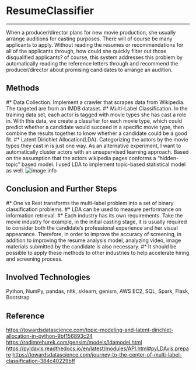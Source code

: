 # ResumeClassifier
----------
When a producer/director plans for new movie production, she usually arrange auditions for casting purposes. There will of course be many applicants to apply. Without reading the resumes or recommendations for all of the applicants through, how could she quickly filter out those disqualified applicants? of course, this system addresses this problem by automatically reading the reference letters through and recommend the producer/director about promising candidates to arrange an audition.

## Methods
#* Data Collection.  Implement a crawler that scrapes data from Wikipedia. The targeted are from an IMDB dataset. 
#* Multi-Label Classification. In the training data set, each actor is tagged with movie types she has cast a role in. With this data, we create a classifier for each movie type, which could predict whether a candidate would succeed in a specific movie type, then combine the results together to know whether a candidate could be a good fit.
#* Latent Dirichlet Allocation(LDA). Categorizing the actors by the movie types they cast in is just one way. As an alternative experiment, I want to automatically cluster actors with an unsupervised learning approach. Based on the assumption that the actors wikipedia pages conforms a “hidden-topic” based model. I used LDA to implement topic-based statistical model as well.
![image info](images/)

## Conclusion and Further Steps
#* One vs Rest transforms the multi-label problem into a set of binary classification problems.
#* LDA can be used to measure performance on information retrieval. 
#* Each industry has its own requirements. Take the movie industry for example, in the initial casting stage, it is usually required to consider both the candidate’s professional experience and her visual appearance. Therefore, in order to improve the accuracy of screening, in addition to improving the resume analysis model, analyzing video, image materials submitted by the candidate is also necessary.
#* It should be possible to apply these methods to other industries to help accelerate hiring and screening process.

## Involved Technologies
Python, NumPy, pandas, nltk, sklearn, genism, AWS EC2, SQL, Spark, Flask, Bootstrap

## Reference
https://towardsdatascience.com/topic-modeling-and-latent-dirichlet-allocation-in-python-9bf156893c24
https://radimrehurek.com/gensim/models/ldamodel.html
https://pyldavis.readthedocs.io/en/latest/modules/API.html#pyLDAvis.prepare
https://towardsdatascience.com/journey-to-the-center-of-multi-label-classification-384c40229bff

